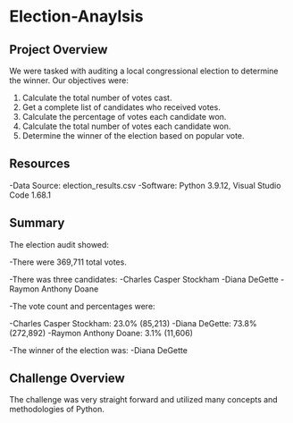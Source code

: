



# Election-Anaylsis

## Project Overview

We were tasked with auditing a local congressional election to determine the winner. Our objectives were: 
  
1. Calculate the total number of votes cast.
2. Get a complete list of candidates who received votes.
3. Calculate the percentage of votes each candidate won.
4. Calculate the total number of votes each candidate won.
5. Determine the winner of the election based on popular vote.

## Resources
-Data Source: election_results.csv
-Software: Python 3.9.12, Visual Studio Code 1.68.1

## Summary

The election audit showed:

-There were 369,711 total votes.

-There was three candidates:
  -Charles Casper Stockham
  -Diana DeGette
  -Raymon Anthony Doane
  
-The vote count and percentages were:

  -Charles Casper Stockham: 23.0% (85,213)
  -Diana DeGette: 73.8% (272,892)
  -Raymon Anthony Doane: 3.1% (11,606)
  
-The winner of the election was:
  -Diana DeGette
  
 ## Challenge Overview
 
 The challenge was very straight forward and utilized many concepts and methodologies of Python.
  

